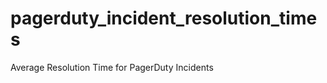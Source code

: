 pagerduty_incident_resolution_times
===================================

Average Resolution Time for PagerDuty Incidents
